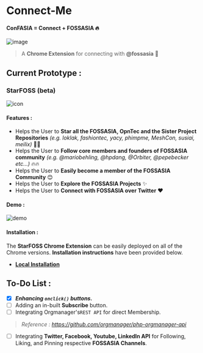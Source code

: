 # Connect-Me

#### ConFASIA = Connect + FOSSASIA :fire:

![image](https://user-images.githubusercontent.com/5800726/34326440-f342bf66-e8d1-11e7-90e0-ea611a07f117.png)

> A **Chrome Extension** for connecting with **@fossasia** :rocket:


## Current Prototype :

### StarFOSS (beta)

![icon](https://user-images.githubusercontent.com/5800726/34366221-d6332962-eabe-11e7-8379-7044206e9c30.png)

#### Features : 

* Helps the User to **Star all the FOSSASIA, OpnTec and the Sister Project Repositories** *(e.g. loklak, fashiontec, yacy, phimpme, MeshCon, susiai, meilix)* :tada::tada:
* Helps the User to **Follow core members and founders of FOSSASIA community** *(e.g. @mariobehling, @hpdang, @Orbiter, @pepebecker etc...)* :fire::fire:
* Helps the User to **Easily become a member of the FOSSASIA Community** :blush:
* Helps the User to **Explore the FOSSASIA Projects** :sparkles:
* Helps the User to **Connect with FOSSASIA over Twitter** :heart:

#### Demo : 

![demo](/assets/StarFOSSv1_demo.gif)

#### Installation : 

The **StarFOSS Chrome Extension** can be easily deployed on all of the Chrome versions. **Installation instructions** have been provided below.

* **[Local Installation](/Releases/StarFOSS/installation.md)**

## To-Do List :

- [x] ***Enhancing `onclick()` buttons.***
- [ ] Adding an in-built **Subscribe** button.
- [ ] Integrating Orgmanager's`REST API` for direct Membership.
> *Reference : https://github.com/orgmanager/php-orgmanager-api*

- [ ] Integrating **Twitter, Facebook, Youtube, LinkedIn API** for Following, Liking, and Pinning respective **FOSSASIA Channels**.
